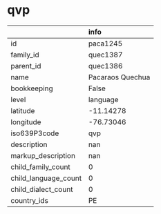 # qvp
|                      | info             |
|:---------------------|:-----------------|
| id                   | paca1245         |
| family_id            | quec1387         |
| parent_id            | quec1386         |
| name                 | Pacaraos Quechua |
| bookkeeping          | False            |
| level                | language         |
| latitude             | -11.14278        |
| longitude            | -76.73046        |
| iso639P3code         | qvp              |
| description          | nan              |
| markup_description   | nan              |
| child_family_count   | 0                |
| child_language_count | 0                |
| child_dialect_count  | 0                |
| country_ids          | PE               |